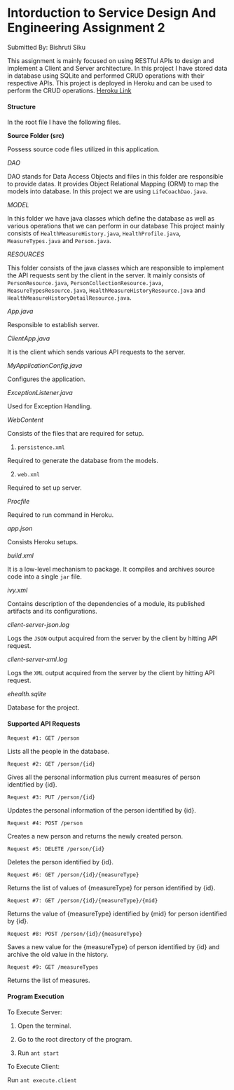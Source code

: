 # Intorduction to Service Design And Engineering Assignment 2
Submitted By: Bishruti Siku

This assignment is mainly focused on using RESTful APIs to design and implement a Client and Server architecture. In this project I have stored data in database using SQLite and performed CRUD operations with their respective APIs. This project is deployed in Heroku and can be used to perform the CRUD operations.
[Heroku Link](http://introsdeassignmentehealth.herokuapp.com/ehealth/)

#### Structure

In the root file I have the following files.

**Source Folder (src)**

Possess source code files utilized in this application.

*DAO*

DAO stands for Data Access Objects and files in this folder are responsible to provide datas. It provides Object Relational Mapping (ORM) to map the models into database. In this project we are using 
`LifeCoachDao.java`.

*MODEL*

In this folder we have java classes which define the database as well as various operations that we can perform in our database This project mainly consists of `HealthMeasureHistory.java`, `HealthProfile.java`, `MeasureTypes.java` and `Person.java`.

*RESOURCES*

This folder consists of the java classes which are responsible to implement the API requests sent by the client in the server. It mainly consists of `PersonResource.java`, `PersonCollectionResource.java`, `MeasureTypesResource.java`, `HealthMeasureHistoryResource.java` and `HealthMeasureHistoryDetailResource.java`.

*App.java*

Responsible to establish server.

*ClientApp.java*

It is the client which sends various API requests to the server.

*MyApplicationConfig.java*

Configures the application.

*ExceptionListener.java*

Used for Exception Handling.

*WebContent*

Consists of the files that are required for setup.

1. `persistence.xml`

Required to generate the database from the models.

2. `web.xml`

Required to set up server.

*Procfile*

Required to run command in Heroku.

*app.json*

Consists Heroku setups.

*build.xml*

It is a low-level mechanism to package. It compiles and archives source code into a single `jar` file.

*ivy.xml*

Contains description of the dependencies of a module, its published artifacts and its configurations.

*client-server-json.log*

Logs the `JSON` output acquired from the server by the client by hitting API request.

*client-server-xml.log*

Logs the `XML` output acquired from the server by the client by hitting API request.

*ehealth.sqlite*

Database for the project.

#### Supported API Requests

`Request #1: GET /person`

Lists all the people in the database.

`Request #2: GET /person/{id}`

Gives all the personal information plus current measures of person identified by {id}.

`Request #3: PUT /person/{id}`

Updates the personal information of the person identified by {id}.

`Request #4: POST /person`

Creates a new person and returns the newly created person.

`Request #5: DELETE /person/{id}`

Deletes the person identified by {id}.

`Request #6: GET /person/{id}/{measureType}`

Returns the list of values of {measureType} for person identified by {id}.

`Request #7: GET /person/{id}/{measureType}/{mid}`

Returns the value of {measureType} identified by {mid} for person identified by {id}.

`Request #8: POST /person/{id}/{measureType}`

Saves a new value for the {measureType} of person identified by {id} and archive the old value in the history.

`Request #9: GET /measureTypes`

Returns the list of measures.


#### Program Execution

To Execute Server:

1. Open the terminal.

2. Go to the root directory of the program.

3. Run `ant start`

To Execute Client:

Run `ant execute.client`
